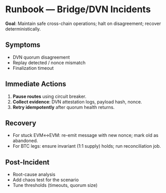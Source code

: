 # Runbook — Bridge/DVN Incidents

**Goal**: Maintain safe cross-chain operations; halt on disagreement; recover deterministically.

## Symptoms
- DVN quorum disagreement
- Replay detected / nonce mismatch
- Finalization timeout

## Immediate Actions
1. **Pause routes** using circuit breaker.
2. **Collect evidence**: DVN attestation logs, payload hash, nonce.
3. **Retry idempotently** after quorum health returns.

## Recovery
- For stuck EVM↔EVM: re-emit message with new nonce; mark old as abandoned.
- For BTC legs: ensure invariant (1:1 supply) holds; run reconciliation job.

## Post-Incident
- Root-cause analysis
- Add chaos test for the scenario
- Tune thresholds (timeouts, quorum size)
